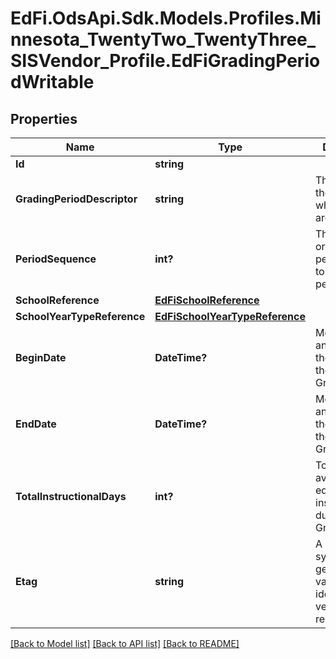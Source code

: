 # EdFi.OdsApi.Sdk.Models.Profiles.Minnesota_TwentyTwo_TwentyThree_SISVendor_Profile.EdFiGradingPeriodWritable
## Properties

Name | Type | Description | Notes
------------ | ------------- | ------------- | -------------
**Id** | **string** |  | [optional] 
**GradingPeriodDescriptor** | **string** | The name of the period for which grades are reported. | 
**PeriodSequence** | **int?** | The sequential order of this period relative to other periods. | 
**SchoolReference** | [**EdFiSchoolReference**](EdFiSchoolReference.md) |  | 
**SchoolYearTypeReference** | [**EdFiSchoolYearTypeReference**](EdFiSchoolYearTypeReference.md) |  | 
**BeginDate** | **DateTime?** | Month, day, and year of the first day of the GradingPeriod. | 
**EndDate** | **DateTime?** | Month, day, and year of the last day of the GradingPeriod. | 
**TotalInstructionalDays** | **int?** | Total days available for educational instruction during the GradingPeriod. | 
**Etag** | **string** | A unique system-generated value that identifies the version of the resource. | [optional] 

[[Back to Model list]](../README.md#documentation-for-models) [[Back to API list]](../README.md#documentation-for-api-endpoints) [[Back to README]](../README.md)

